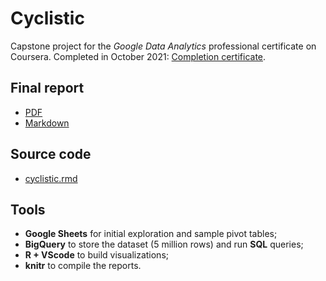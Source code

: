 # Cyclistic

Capstone project for the _Google Data Analytics_ professional certificate on Coursera. Completed in October 2021: [Completion certificate](https://www.coursera.org/account/accomplishments/specialization/certificate/GCFEMDV7KRFD).

## Final report

- [PDF](./cyclistic.pdf)
- [Markdown](./cyclistic.md)

## Source code

- [cyclistic.rmd](./cyclistic.rmd)

## Tools

- **Google Sheets** for initial exploration and sample pivot tables;
- **BigQuery** to store the dataset (5 million rows) and run **SQL** queries;
- **R + VScode** to build visualizations;
- **knitr** to compile the reports.
